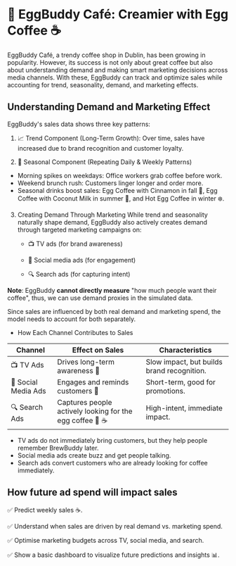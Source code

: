 🥚 EggBuddy Café: Creamier with Egg Coffee ☕
========================
EggBuddy Café, a trendy coffee shop in Dublin, has been growing in popularity. However, its success is not only about great coffee but also about understanding demand and making smart marketing decisions across media channels. With these, EggBuddy can track and optimize sales while accounting for trend, seasonality, demand, and marketing effects.

## Understanding Demand and Marketing Effect
EggBuddy's sales data shows three key patterns:

1. 📈 Trend Component (Long-Term Growth): Over time, sales have increased due to brand recognition and customer loyalty.

2. 🔄 Seasonal Component (Repeating Daily & Weekly Patterns)

* Morning spikes on weekdays: Office workers grab coffee before work.
* Weekend brunch rush: Customers linger longer and order more.
* Seasonal drinks boost sales: Egg Coffee with Cinnamon in fall 🍁, Egg Coffee with Coconut Milk in summer 🥥, and Hot Egg Coffee in winter ❄️.

3. Creating Demand Through Marketing
While trend and seasonality naturally shape demand, EggBuddy also actively creates demand through targeted marketing campaigns on:

    * 📺 TV ads (for brand awareness)

    * 📲 Social media ads (for engagement)

    * 🔍 Search ads (for capturing intent)

**Note**: EggBuddy **cannot directly measure** "how much people want their coffee", thus, we can use demand proxies in the simulated data.

Since sales are influenced by both real demand and marketing spend, the model needs to account for both separately.

* How Each Channel Contributes to Sales

| Channel               | Effect on Sales                         | Characteristics                          |
|-----------------------|--------------------------------------|------------------------------------------|
| 📺 TV Ads            | Drives long-term awareness 📢       | Slow impact, but builds brand recognition. |
| 📲 Social Media Ads  | Engages and reminds customers 💬   | Short-term, good for promotions.         |
| 🔍 Search Ads       | Captures people actively looking for the egg coffee 🥚 ☕ | High-intent, immediate impact. |


* TV ads do not immediately bring customers, but they help people remember BrewBuddy later.
* Social media ads create buzz and get people talking.
* Search ads convert customers who are already looking for coffee immediately.

## How future ad spend will impact sales
✅ Predict weekly sales ☕.

✅ Understand when sales are driven by real demand vs. marketing spend.

✅ Optimise marketing budgets across TV, social media, and search.

✅ Show a basic dashboard to visualize future predictions and insights 📊.

